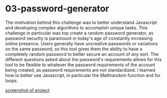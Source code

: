 # 03-password-generator
The motivation behind this challenge was to better understand Javascript and developing complex algorithms to accomplish unique tasks. This challenge in particular was top create a random password generator, as password security is paramount in today's age of constantly increasing online presence. Users generally have uncreative passwords or variations on the same password, so this tool gives them the ability to have a completely random password to better secure an account of any sort. The different questions asked about the password's requirements allows for this tool to be flexible to whatever the password requirements of the account being created, as password requirements are not standardized. I learned how to better use Javascript, in particular the Mathrandom function and for loops. 

[screenshot of project](assets/Final_product_screenshot.png)